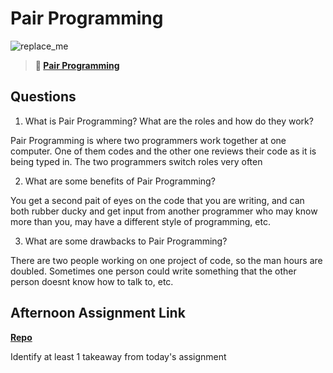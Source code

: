 # Pair Programming

![replace_me](https://codeworks.blob.core.windows.net/public/assets/img/illustrations/placeholder.svg)

> **📖 [Pair Programming](https://codeworksacademy.com/fs-student-guide/resources/wk7/01-Pair-Programming)**

## Questions

1. What is Pair Programming? What are the roles and how do they work?

Pair Programming is where two programmers work together at one computer. One of them codes and the other one reviews their code as it is being typed in. The two programmers switch roles very often


2. What are some benefits of Pair Programming?

You get a second pait of eyes on the code that you are writing, and can both rubber ducky and get input from another programmer who may know more than you, may have a different style of programming, etc.


3. What are some drawbacks to Pair Programming?

There are two people working on one project of code, so the man hours are doubled. Sometimes one person could write something that the other person doesnt know how to talk to, etc.


## Afternoon Assignment Link

**[Repo](https://github.com/IsaiahSnyder-Programming/03-14-22-PlanIt)**

Identify at least 1 takeaway from today's assignment
